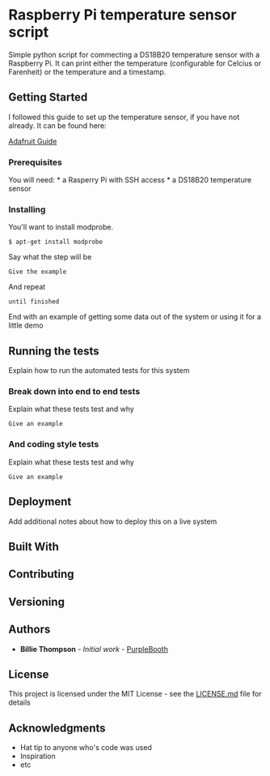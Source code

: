 # Raspberry Pi temperature sensor script

Simple python script for commecting a DS18B20 temperature sensor with a Raspberry Pi. It can print either the temperature (configurable for Celcius or Farenheit) or the temperature and a timestamp.


## Getting Started

I followed this guide to set up the temperature sensor, if you have not already. It can be found here: 
		
[Adafruit Guide](https://learn.adafruit.com/adafruits-raspberry-pi-lesson-11-ds18b20-temperature-sensing/hardware)


### Prerequisites

You will need: 
	* a Rasperry Pi with SSH access
	* a DS18B20 temperature sensor


### Installing

You'll want to install modprobe.

```
$ apt-get install modprobe
```


Say what the step will be

```
Give the example
```

And repeat

```
until finished
```

End with an example of getting some data out of the system or using it for a little demo

## Running the tests

Explain how to run the automated tests for this system

### Break down into end to end tests

Explain what these tests test and why

```
Give an example
```

### And coding style tests

Explain what these tests test and why

```
Give an example
```

## Deployment

Add additional notes about how to deploy this on a live system

## Built With

## Contributing

## Versioning

## Authors

* **Billie Thompson** - *Initial work* - [PurpleBooth](https://github.com/PurpleBooth)

## License

This project is licensed under the MIT License - see the [LICENSE.md](LICENSE.md) file for details

## Acknowledgments

* Hat tip to anyone who's code was used
* Inspiration
* etc
